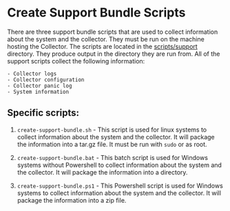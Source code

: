 # Create Support Bundle Scripts

There are three support bundle scripts that are used to collect information about the system and the collector. They must be run on the machine hosting the Collector. The scripts are located in the [scripts/support](../scripts/support) directory. They produce output in the directory they are run from. All of the support scripts collect the following information:

    - Collector logs
    - Collector configuration
    - Collector panic log
    - System information

## Specific scripts:

1. `create-support-bundle.sh` - This script is used for linux systems to collect information about the system and the collector. It will package the information into a tar.gz file. It must be run with `sudo` or as root.

2. `create-support-bundle.bat` - This batch script is used for Windows systems without Powershell to collect information about the system and the collector. It will package the information into a directory.

3. `create-support-bundle.ps1` - This Powershell script is used for Windows systems to collect information about the system and the collector. It will package the information into a zip file.
